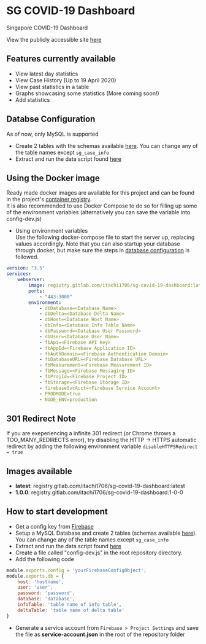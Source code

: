 # SG COVID-19 Dashboard

Singapore COVID-19 Dashboard

View the publicly accessible site [here](https://covid19sg.itachi1706.com/)

## Features currently available
* View latest day statistics
* View Case History (Up to 19 April 2020)
* View past statistics in a table
* Graphs showcasing some statistics (More coming soon!)
* Add statistics

## Databse Configuration
As of now, only MySQL is supported
* Create 2 tables with the schemas available [here](db/schema). You can change any of the table names except `sg_case_info`
* Extract and run the data script found [here](db/data)

## Using the Docker image
Ready made docker images are available for this project and can be found in the project's [container registry](https://gitlab.com/itachi1706/sg-covid-19-dashboard/container_registry).  
It is also recommended to use Docker Compose to do so for filling up some of the environment variables (alternatively you can save the variable into config-dev.js)  
* Using environment variables  
Use the following docker-compose file to start the server up, replacing values accordingly. Note that you can also startup your database through docker, but make sure the steps in [database configuration](#databse-configuration) is followed.  
```yaml
version: "3.5"
services: 
    webserver:
        image: registry.gitlab.com/itachi1706/sg-covid-19-dashboard:latest
        ports:
            - "443:3000"
        environment:
            - dbDatabase=<Database Name>
            - dbDelta=<Database Delta Name>
            - dbHost=<Database Host Name>
            - dbInfo=<Database Info Table Name>
            - dbPassword=<Database User Password>
            - dbUser=<Database User Name>
            - fbApi=<Firebase API Key>
            - fbAppId=<Firebase Application ID>
            - fbAuthDomain=<Firebase Authentication Domain>
            - fbDatabaseURL=<Firebase Database URL>
            - fbMeasurement=<Firebase Measurement ID>
            - fbMessage=<Firebase Messaging ID>
            - fbProjId=<Firebase Project ID>
            - fbStorage=<Firebase Storage ID>
            - firebaseSvcAcct=<Firebase Service Account>
            - PRODMODE=true
            - NODE_ENV=production
```

## 301 Redirect Note
If you are exeperiencing a infinite 301 redirect (or Chrome throws a TOO_MANY_REDIRECTS error), try disabling the HTTP -> HTTPS automatic redirect by adding the following environment variable
`disableHTTPSRedirect = true`

## Images available
* **latest**: registry.gitlab.com/itachi1706/sg-covid-19-dashboard:latest  
* **1.0.0**: registry.gitlab.com/itachi1706/sg-covid-19-dashboard:1-0-0

## How to start development
* Get a config key from [Firebase](https://console.firebase.google.com)
* Setup a MySQL Database and create 2 tables (schemas available [here](db/schema)). You can change any of the table names except `sg_case_info`
* Extract and run the data script found [here](db/data)
* Create a file called "config-dev.js" in the root repository directory.
* Add the following code
```javascript
module.exports.config = 'yourFirebaseConfigObject';
module.exports.db = {
    host: 'hostname',
    user: 'user',
    password: 'password',
    database: 'database',
    infoTable: 'table name of info table',
    deltaTable: 'table name of delta table'
}
```
* Generate a service account from `Firebase > Project Settings` and save the file as __service-account.json__ in the root of the repository folder
